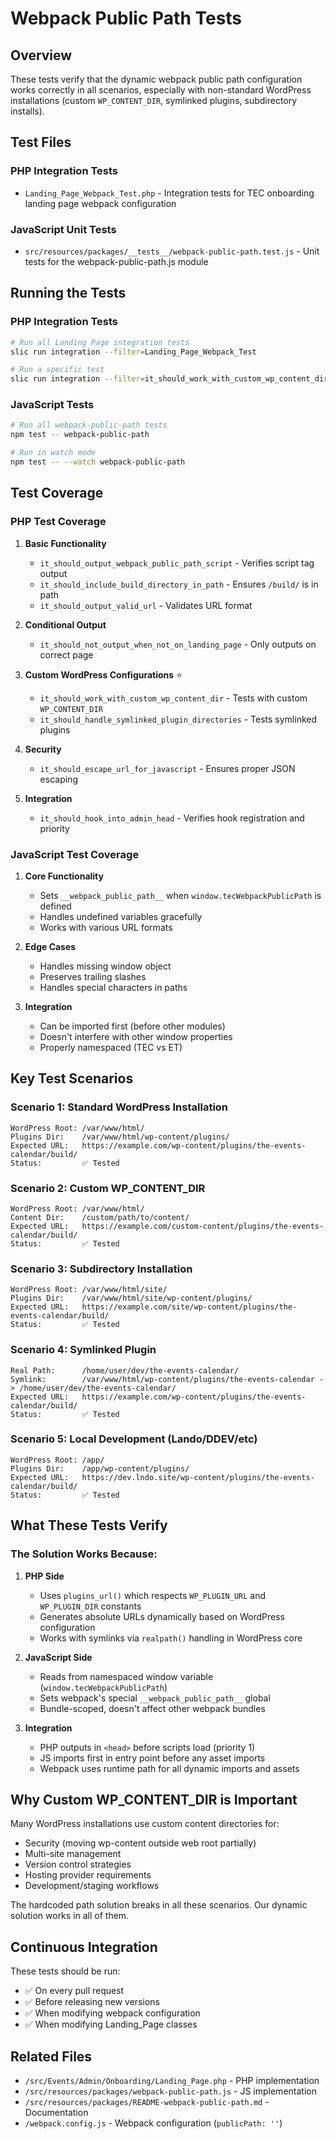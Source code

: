 # Webpack Public Path Tests

## Overview

These tests verify that the dynamic webpack public path configuration works correctly in all scenarios, especially with non-standard WordPress installations (custom `WP_CONTENT_DIR`, symlinked plugins, subdirectory installs).

## Test Files

### PHP Integration Tests
- `Landing_Page_Webpack_Test.php` - Integration tests for TEC onboarding landing page webpack configuration

### JavaScript Unit Tests
- `src/resources/packages/__tests__/webpack-public-path.test.js` - Unit tests for the webpack-public-path.js module

## Running the Tests

### PHP Integration Tests
```bash
# Run all Landing Page integration tests
slic run integration --filter=Landing_Page_Webpack_Test

# Run a specific test
slic run integration --filter=it_should_work_with_custom_wp_content_dir
```

### JavaScript Tests
```bash
# Run all webpack-public-path tests
npm test -- webpack-public-path

# Run in watch mode
npm test -- --watch webpack-public-path
```

## Test Coverage

### PHP Test Coverage

1. **Basic Functionality**
   - `it_should_output_webpack_public_path_script` - Verifies script tag output
   - `it_should_include_build_directory_in_path` - Ensures `/build/` is in path
   - `it_should_output_valid_url` - Validates URL format

2. **Conditional Output**
   - `it_should_not_output_when_not_on_landing_page` - Only outputs on correct page

3. **Custom WordPress Configurations** ⭐
   - `it_should_work_with_custom_wp_content_dir` - Tests with custom `WP_CONTENT_DIR`
   - `it_should_handle_symlinked_plugin_directories` - Tests symlinked plugins

4. **Security**
   - `it_should_escape_url_for_javascript` - Ensures proper JSON escaping

5. **Integration**
   - `it_should_hook_into_admin_head` - Verifies hook registration and priority

### JavaScript Test Coverage

1. **Core Functionality**
   - Sets `__webpack_public_path__` when `window.tecWebpackPublicPath` is defined
   - Handles undefined variables gracefully
   - Works with various URL formats

2. **Edge Cases**
   - Handles missing window object
   - Preserves trailing slashes
   - Handles special characters in paths

3. **Integration**
   - Can be imported first (before other modules)
   - Doesn't interfere with other window properties
   - Properly namespaced (TEC vs ET)

## Key Test Scenarios

### Scenario 1: Standard WordPress Installation
```
WordPress Root: /var/www/html/
Plugins Dir:    /var/www/html/wp-content/plugins/
Expected URL:   https://example.com/wp-content/plugins/the-events-calendar/build/
Status:         ✅ Tested
```

### Scenario 2: Custom WP_CONTENT_DIR
```
WordPress Root: /var/www/html/
Content Dir:    /custom/path/to/content/
Expected URL:   https://example.com/custom-content/plugins/the-events-calendar/build/
Status:         ✅ Tested
```

### Scenario 3: Subdirectory Installation
```
WordPress Root: /var/www/html/site/
Plugins Dir:    /var/www/html/site/wp-content/plugins/
Expected URL:   https://example.com/site/wp-content/plugins/the-events-calendar/build/
Status:         ✅ Tested
```

### Scenario 4: Symlinked Plugin
```
Real Path:      /home/user/dev/the-events-calendar/
Symlink:        /var/www/html/wp-content/plugins/the-events-calendar -> /home/user/dev/the-events-calendar/
Expected URL:   https://example.com/wp-content/plugins/the-events-calendar/build/
Status:         ✅ Tested
```

### Scenario 5: Local Development (Lando/DDEV/etc)
```
WordPress Root: /app/
Plugins Dir:    /app/wp-content/plugins/
Expected URL:   https://dev.lndo.site/wp-content/plugins/the-events-calendar/build/
Status:         ✅ Tested
```

## What These Tests Verify

### The Solution Works Because:

1. **PHP Side**
   - Uses `plugins_url()` which respects `WP_PLUGIN_URL` and `WP_PLUGIN_DIR` constants
   - Generates absolute URLs dynamically based on WordPress configuration
   - Works with symlinks via `realpath()` handling in WordPress core

2. **JavaScript Side**
   - Reads from namespaced window variable (`window.tecWebpackPublicPath`)
   - Sets webpack's special `__webpack_public_path__` global
   - Bundle-scoped, doesn't affect other webpack bundles

3. **Integration**
   - PHP outputs in `<head>` before scripts load (priority 1)
   - JS imports first in entry point before any asset imports
   - Webpack uses runtime path for all dynamic imports and assets

## Why Custom WP_CONTENT_DIR is Important

Many WordPress installations use custom content directories for:
- Security (moving wp-content outside web root partially)
- Multi-site management
- Version control strategies
- Hosting provider requirements
- Development/staging workflows

The hardcoded path solution breaks in all these scenarios. Our dynamic solution works in all of them.

## Continuous Integration

These tests should be run:
- ✅ On every pull request
- ✅ Before releasing new versions
- ✅ When modifying webpack configuration
- ✅ When modifying Landing_Page classes

## Related Files

- `/src/Events/Admin/Onboarding/Landing_Page.php` - PHP implementation
- `/src/resources/packages/webpack-public-path.js` - JS implementation
- `/src/resources/packages/README-webpack-public-path.md` - Documentation
- `/webpack.config.js` - Webpack configuration (`publicPath: ''`)
